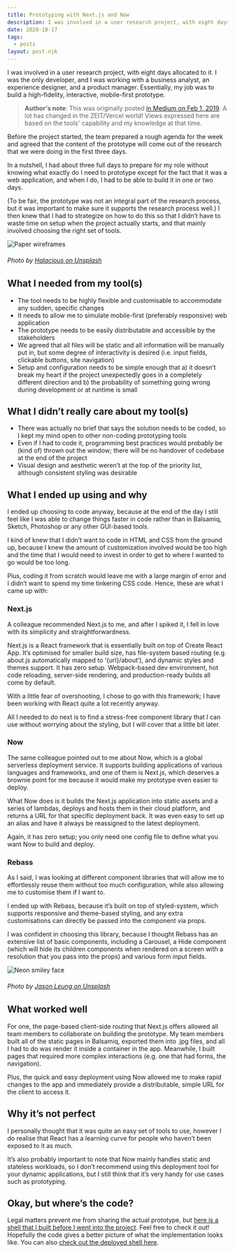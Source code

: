 ```yaml
---
title: Prototyping with Next.js and Now
description: I was involved in a user research project, with eight days allocated to it. Essentially, my job was to build a high-fidelity, interactive, mobile-first prototype.
date: 2020-10-17
tags:
  - posts
layout: post.njk
---
```

I was involved in a user research project, with eight days allocated to it. I was the only developer, and I was working with a business analyst, an experience designer, and a product manager. Essentially, my job was to build a high-fidelity, interactive, mobile-first prototype.

> **Author's note**: This was originally posted [in Medium on Feb 1, 2019](https://medium.com/@safiranugroho/i-prototyped-using-next-js-and-now-3fcb92b87dd0). A lot has changed in the ZEIT/Vercel world! Views expressed here are based on the tools' capability and my knowledge at that time.

Before the project started, the team prepared a rough agenda for the week and agreed that the content of the prototype will come out of the research that we were doing in the first three days.

In a nutshell, I had about three full days to prepare for my role without knowing what exactly do I need to prototype except for the fact that it was a web application, and when I do, I had to be able to build it in one or two days.

(To be fair, the prototype was not an integral part of the research process, but it was important to make sure it supports the research process well.)
I then knew that I had to strategize on how to do this so that I didn’t have to waste time on setup when the project actually starts, and that mainly involved choosing the right set of tools.

<img alt="Paper wireframes" src="/img/002/paper-wireframes.jpg" srcSet="/img/002/paper-wireframes@1x.jpg 320w, /img/002/paper-wireframes@2x.jpg 480w, /img/002/paper-wireframes@3x.jpg 768w, /img/002/paper-wireframes@4x.jpg 1024w, /img/002/paper-wireframes.jpg 1920w" />

###### _Photo by [Halacious on Unsplash](https://unsplash.com/photos/tZc3vjPCk-Q)_

## What I needed from my tool(s)

- The tool needs to be highly flexible and customisable to accommodate any sudden, specific changes
- It needs to allow me to simulate mobile-first (preferably responsive) web application
- The prototype needs to be easily distributable and accessible by the stakeholders
- We agreed that all files will be static and all information will be manually put in, but some degree of interactivity is desired (i.e. input fields, clickable buttons, site navigation)
- Setup and configuration needs to be simple enough that a) it doesn’t break my heart if the project unexpectedly goes in a completely different direction and b) the probability of something going wrong during development or at runtime is small

## What I didn’t really care about my tool(s)

- There was actually no brief that says the solution needs to be coded, so I kept my mind open to other non-coding prototyping tools
- Even if I had to code it, programming best practices would probably be (kind of) thrown out the window; there will be no handover of codebase at the end of the project
- Visual design and aesthetic weren’t at the top of the priority list, although consistent styling was desirable

## What I ended up using and why

I ended up choosing to code anyway, because at the end of the day I still feel like I was able to change things faster in code rather than in Balsamiq, Sketch, Photoshop or any other GUI-based tools.

I kind of knew that I didn’t want to code in HTML and CSS from the ground up, because I knew the amount of customization involved would be too high and the time that I would need to invest in order to get to where I wanted to go would be too long.

Plus, coding it from scratch would leave me with a large margin of error and I didn’t want to spend my time tinkering CSS code.
Hence, these are what I came up with:

### Next.js

A colleague recommended Next.js to me, and after I spiked it, I fell in love with its simplicity and straightforwardness.

Next.js is a React framework that is essentially built on top of Create React App. It’s optimised for smaller build size, has file-system based routing (e.g. about.js automatically mapped to ‘{url}/about’), and dynamic styles and themes support. It has zero setup. Webpack-based dev environment, hot code reloading, server-side rendering, and production-ready builds all come by default.

With a little fear of overshooting, I chose to go with this framework; I have been working with React quite a lot recently anyway.

All I needed to do next is to find a stress-free component library that I can use without worrying about the styling, but I will cover that a little bit later.

### Now

The same colleague pointed out to me about Now, which is a global serverless deployment service. It supports building applications of various languages and frameworks, and one of them is Next.js, which deserves a brownie point for me because it would make my prototype even easier to deploy.

What Now does is it builds the Next.js application into static assets and a series of lambdas, deploys and hosts them in their cloud platform, and returns a URL for that specific deployment back. It was even easy to set up an alias and have it always be reassigned to the latest deployment.

Again, it has zero setup; you only need one config file to define what you want Now to build and deploy.

### Rebass

As I said, I was looking at different component libraries that will allow me to effortlessly reuse them without too much configuration, while also allowing me to customise them if I want to.

I ended up with Rebass, because it’s built on top of styled-system, which supports responsive and theme-based styling, and any extra customisations can directly be passed into the component via props.

I was confident in choosing this library, because I thought Rebass has an extensive list of basic components, including a Carousel, a Hide component (which will hide its children components when rendered on a screen with a resolution that you pass into the props) and various form input fields.

<img alt="Neon smiley face" src="/img/002/neon-smiley-face.jpg" srcSet="/img/002/neon-smiley-face@1x.jpg 320w, /img/002/neon-smiley-face@2x.jpg 480w, /img/002/neon-smiley-face@3x.jpg 768w, /img/002/neon-smiley-face@4x.jpg 1024w, /img/002/neon-smiley-face.jpg 1920w" />

###### _Photo by [Jason Leung on Unsplash](https://unsplash.com/photos/60j0UB-Z_Yk)_

## What worked well

For one, the page-based client-side routing that Next.js offers allowed all team members to collaborate on building the prototype. My team members built all of the static pages in Balsamiq, exported them into .jpg files, and all I had to do was render it inside a container in the app. Meanwhile, I built pages that required more complex interactions (e.g. one that had forms, the navigation).

Plus, the quick and easy deployment using Now allowed me to make rapid changes to the app and immediately provide a distributable, simple URL for the client to access it.

## Why it’s not perfect

I personally thought that it was quite an easy set of tools to use, however I do realise that React has a learning curve for people who haven’t been exposed to it as much.

It’s also probably important to note that Now mainly handles static and stateless workloads, so I don’t recommend using this deployment tool for your dynamic applications, but I still think that it’s very handy for use cases such as prototyping.

## Okay, but where’s the code?

Legal matters prevent me from sharing the actual prototype, but [here is a shell that I built before I went into the project](https://github.com/safiranugroho/app-shell). Feel free to check it out! Hopefully the code gives a better picture of what the implementation looks like. You can also [check out the deployed shell here](https://app-shell.now.sh/).
